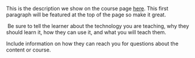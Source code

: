 This is the description we show on the course page [here](https://lab.github.com/SpookyLantz/lantzohhhh). This first paragraph will be featured at the top of the page so make it great.
​

​
Be sure to tell the learner about the technology you are teaching, why they should learn it, how they can use it, and what you will teach them.
​


Include information on how they can reach you for questions about the content or course. 